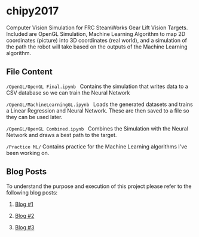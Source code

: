 # chipy2017
Computer Vision Simulation for FRC SteamWorks Gear Lift Vision Targets. Included are OpenGL Simulation, Machine Learning Algorithm to map 2D coordinates (picture) into 3D coordinates (real world), and a simulation of the path the robot will take based on the outputs of the Machine Learning algorithm.

## File Content
```/OpenGL/OpenGL Final.ipynb ``` Contains the simulation that writes data to a CSV database so we can train the Neural Network

```/OpenGL/MachineLearningGL.ipynb ``` Loads the generated datasets and trains a Linear Regression and Neural Network. These are then saved to a file so they can be used later. 

```/OpenGL/OpenGL Combined.ipynb ``` Combines the Simulation with the Neural Network and draws a best path to the target.

```/Practice ML/``` Contains practice for the Machine Learning algorithms I've been working on.

## Blog Posts

To understand the purpose and execution of this project please refer to the following blog posts: 

1. [Blog #1](https://medium.com/@adampatni27/chipy-mentorship-pt-1-a9af5bce2eb9)

2. [Blog #2](https://medium.com/@adampatni27/chipy-mentorship-pt-2-d4a828446a9d)

3. [Blog #3](https://medium.com/@adampatni27/chipy-mentorship-pt-3-6ae9a7335b06)
